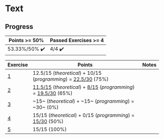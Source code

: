 # Text

## Progress

[//]: # (Progress Course Example 03 begin)

| Points >= 50% | Passed Exercises >= 4 |
| --- | --- |
| 53.33%/50% :heavy_check_mark: | 4/4 :heavy_check_mark: |

| Exercise | Points | Notes |
| --- | --- | --- |
| [1](ex01) | 12.5/15 (*theoretical*) + 10/15 (*programming*) = [22.5/30](ex01/feedback.pdf) (75%) |  |
| [2](ex02) | [11.5/15](ex02/feedback_theoretical.pdf) (*theoretical*) + [8/15](ex02/feedback_programming.pdf) (*programming*) = [19.5/30](ex02/feedback.pdf) (65%) |  |
| [3](ex03) | ~15~ (*theoretical*) + ~15~ (*programming*) = ~30~ (0%) |  |
| [4](ex04) | 15/15 (*theoretical*) + 0/15 (*programming*) = [15/30](ex04/feedback.pdf) (50%) |  |
| [5](ex05) | 15/15 (100%) |  |

[//]: # (Progress Course Example 03 end)
